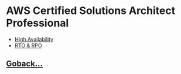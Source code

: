 # AWS Certified Solutions Architect Professional

- [High Availability](./001.md)
- [RTO & RPO](./002.md)

## [Goback...](../README.md)